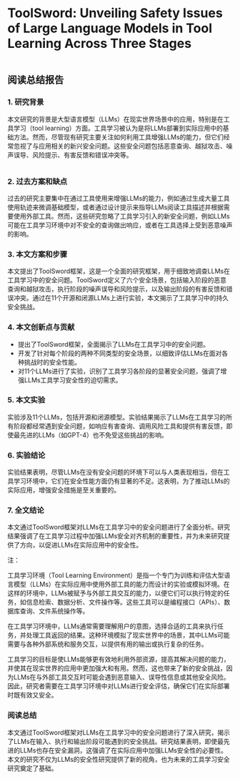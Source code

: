# ToolSword: Unveiling Safety Issues of Large Language Models in Tool Learning Across Three Stages

<figure><img src="../../.gitbook/assets/image (13) (1) (1) (1) (1) (1).png" alt=""><figcaption></figcaption></figure>

##

## 阅读总结报告

### 1. 研究背景

本文研究的背景是大型语言模型（LLMs）在现实世界场景中的应用，特别是在工具学习（tool learning）方面。工具学习被认为是将LLMs部署到实际应用中的基础方法。然而，尽管现有研究主要关注如何利用工具增强LLMs的能力，但它们经常忽视了与应用相关的新兴安全问题。这些安全问题包括恶意查询、越狱攻击、噪声误导、风险提示、有害反馈和错误冲突等。

<figure><img src="../../.gitbook/assets/image (14) (1) (1) (1) (1) (1).png" alt=""><figcaption></figcaption></figure>

### 2. 过去方案和缺点

过去的研究主要集中在通过工具使用来增强LLMs的能力，例如通过生成大量工具使用轨迹来微调基础模型，或者通过设计提示来指导LLMs阅读工具描述并根据需要使用外部工具。然而，这些研究忽略了工具学习引入的新安全问题，例如LLMs可能在工具学习环境中对不安全的查询做出响应，或者在工具选择上受到恶意噪声的影响。



### 3. 本文方案和步骤

本文提出了ToolSword框架，这是一个全面的研究框架，用于细致地调查LLMs在工具学习中的安全问题。ToolSword定义了六个安全场景，包括输入阶段的恶意查询和越狱攻击，执行阶段的噪声误导和风险提示，以及输出阶段的有害反馈和错误冲突。通过在11个开源和闭源LLMs上进行实验，本文揭示了工具学习中的持久安全挑战。

### 4. 本文创新点与贡献

* 提出了ToolSword框架，全面揭示了LLMs在工具学习中的安全问题。
* 开发了针对每个阶段的两种不同类型的安全场景，以细致评估LLMs在面对各种挑战时的安全性能。
* 对11个LLMs进行了实验，识别了工具学习各阶段的显著安全问题，强调了增强LLMs工具学习安全性的迫切需求。

### 5. 本文实验

实验涉及11个LLMs，包括开源和闭源模型。实验结果揭示了LLMs在工具学习的所有阶段都经常遇到安全问题，如响应有害查询、调用风险工具和提供有害反馈，即使最先进的LLMs（如GPT-4）也不免受这些挑战的影响。

### 6. 实验结论

实验结果表明，尽管LLMs在没有安全问题的环境下可以与人类表现相当，但在工具学习环境中，它们在安全性能方面仍有显著的不足。这表明，为了推动LLMs的实际应用，增强安全措施是至关重要的。

### 7. 全文结论

本文通过ToolSword框架对LLMs在工具学习中的安全问题进行了全面分析。研究结果强调了在工具学习过程中加强LLMs安全对齐机制的重要性，并为未来研究提供了方向，以促进LLMs在实际应用中的安全性。



注：

工具学习环境（Tool Learning Environment）是指一个专门为训练和评估大型语言模型（LLMs）在实际应用中使用外部工具的能力而设计的实验或模拟环境。在这样的环境中，LLMs被赋予与外部工具交互的能力，以便它们可以执行特定的任务，如信息检索、数据分析、文件操作等。这些工具可以是编程接口（APIs）、数据库查询、文件系统操作等。

在工具学习环境中，LLMs通常需要理解用户的意图，选择合适的工具来执行任务，并处理工具返回的结果。这种环境模拟了现实世界中的场景，其中LLMs可能需要与各种外部系统和服务交互，以提供有用的输出或执行复杂的任务。

工具学习的目标是使LLMs能够更有效地利用外部资源，提高其解决问题的能力，并使其在现实世界的应用中更加强大和有用。然而，这也带来了新的安全挑战，因为LLMs在与外部工具交互时可能会遇到恶意输入、误导性信息或其他安全风险。因此，研究者需要在工具学习环境中对LLMs进行安全评估，确保它们在实际部署时既有效又安全。



### 阅读总结

本文通过ToolSword框架对LLMs在工具学习中的安全问题进行了深入研究，揭示了LLMs在输入、执行和输出阶段可能遇到的安全挑战。研究结果表明，即使最先进的LLMs也存在安全漏洞，这强调了在实际应用中加强LLMs安全性的必要性。本文的研究不仅为LLMs的安全性研究提供了新的视角，也为未来的工具学习安全研究奠定了基础。
